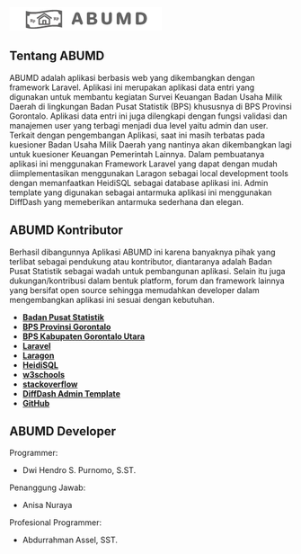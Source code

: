 ![ABUMD Logo](/public/admin/assets/img/Logo-Abumd.png)




## Tentang ABUMD

ABUMD adalah aplikasi berbasis web yang dikembangkan dengan framework Laravel. Aplikasi ini merupakan aplikasi data entri yang digunakan untuk membantu kegiatan Survei Keuangan Badan Usaha Milik Daerah di lingkungan Badan Pusat Statistik (BPS) khususnya di BPS Provinsi Gorontalo. Aplikasi data entri ini juga dilengkapi dengan fungsi validasi dan manajemen user yang terbagi menjadi dua level yaitu admin dan user. Terkait dengan pengembangan Aplikasi, saat ini masih terbatas pada kuesioner Badan Usaha Milik Daerah yang nantinya akan dikembangkan lagi untuk kuesioner Keuangan Pemerintah Lainnya.
Dalam pembuatanya aplikasi ini menggunakan Framework Laravel yang dapat dengan mudah diimplementasikan menggunakan Laragon sebagai local development tools dengan memanfaatkan HeidiSQL sebagai database aplikasi ini. Admin template yang digunakan sebagai antarmuka aplikasi ini menggunakan DiffDash yang memeberikan antarmuka sederhana dan elegan. 


## ABUMD Kontributor

Berhasil dibangunnya Aplikasi ABUMD ini karena banyaknya pihak yang terlibat sebagai pendukung atau kontributor, diantaranya adalah  Badan Pusat Statistik sebagai wadah untuk pembangunan aplikasi. Selain itu juga dukungan/kontribusi dalam bentuk platform, forum dan framework lainnya yang bersifat open source sehingga memudahkan developer dalam mengembangkan aplikasi ini sesuai dengan kebutuhan.

- **[Badan Pusat Statistik](https://bps.go.id)**
- **[BPS Provinsi Gorontalo](https://gorontalo.bps.go.id)**
- **[BPS Kabupaten Gorontalo Utara](https://tighten.co)**
- **[Laravel](https://laravel.com/)**
- **[Laragon](https://laragon.org/)**
- **[HeidiSQL](https://www.heidisql.com/)**
- **[w3schools](https://www.w3schools.com/)**
- **[stackoverflow](https://stackoverflow.com/)**
- **[DiffDash Admin Template](https://github.com/themeineed/diffdash)**
- **[GitHub](https://github.com/)**


## ABUMD Developer

Programmer:
- Dwi Hendro S. Purnomo, S.ST.

Penanggung Jawab:
- Anisa Nuraya

Profesional Programmer:
- Abdurrahman Assel, SST.
